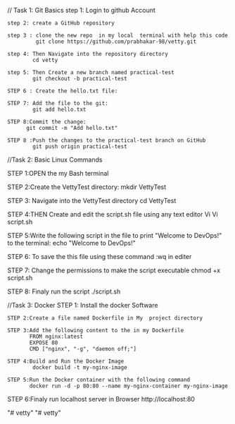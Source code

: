 //
Task 1: Git Basics
    step 1:  Login to github Account

    step 2: create a GitHub repository 

    step 3 : clone the new repo  in my local  terminal with help this code
             git clone https://github.com/prabhakar-98/vetty.git

    step 4: Then Navigate into the repository directory
            cd vetty

    step 5: Then Create a new branch named practical-test 
            git checkout -b practical-test

    STEP 6 : Create the hello.txt file:

    STEP 7: Add the file to the git:
            git add hello.txt

    STEP 8:Commit the change:
          git commit -m "Add hello.txt"
          
    STEP 8 :Push the changes to the practical-test branch on GitHub
            git push origin practical-test

  
//Task 2: Basic Linux Commands

STEP 1:OPEN the my Bash terminal

STEP 2:Create the VettyTest directory:
       mkdir VettyTest

STEP 3: Navigate into the VettyTest directory
        cd VettyTest

STEP 4:THEN Create and edit the script.sh file using any text editor Vi
       Vi script.sh

STEP 5:Write the following script in the file to print "Welcome to DevOps!" to the terminal:
       echo "Welcome to DevOps!"

STEP 6: To save the this file using these command
        :wq in editer
        
STEP 7:  Change the permissions to make the script executable
        chmod +x script.sh

 STEP 8: Finaly run the script
        ./script.sh




//Task 3: Docker
    STEP 1: Install the docker Software

    STEP 2:Create a file named Dockerfile in My  project directory

    STEP 3:Add the following content to the in my Dockerfile
           FROM nginx:latest
           EXPOSE 80
           CMD ["nginx", "-g", "daemon off;"]

    STEP 4:Build and Run the Docker Image
            docker build -t my-nginx-image 

    STEP 5:Run the Docker container with the following command
           docker run -d -p 80:80 --name my-nginx-container my-nginx-image

   STEP 6:Finaly run localhost server in Browser
           http://localhost:80
    
        
 

"# vetty" 
"# vetty" 

